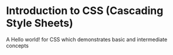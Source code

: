 # Introduction to CSS (Cascading Style Sheets)
A Hello world! for CSS which demonstrates basic and intermediate concepts
